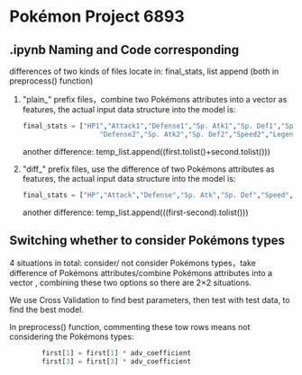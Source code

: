 # Pokémon Project 6893

## .ipynb Naming and Code corresponding

differences of two kinds of files locate in: final_stats, list append (both in preprocess() function)

1. "plain_" prefix files，combine two Pokémons attributes into a vector as features, the actual input data structure into the model is:

   ```python
   final_stats = ["HP1","Attack1","Defense1","Sp. Atk1","Sp. Def1","Speed1","Legendary1","HP2","Attack2",
                      "Defense2","Sp. Atk2","Sp. Def2","Speed2","Legendary2"]
   ```

   another difference: temp_list.append((first.tolist()+second.tolist()))

2. "diff_" prefix files, use the difference of two Pokémons attributes as features, the actual input data structure into the model is:

   ```python
   final_stats = ["HP","Attack","Defense","Sp. Atk","Sp. Def","Speed","Legendary"]
   ```

   another difference: temp_list.append(((first-second).tolist()))

## Switching whether to consider Pokémons types

4 situations in total: consider/ not consider Pokémons types，take difference of Pokémons attributes/combine Pokémons attributes into a vector , combining these two options so there are 2$\times$2 situations. 

We use Cross Validation to find best parameters, then test with test data, to find the best model.

In preprocess() function, commenting these tow rows means not considering the Pokémons types: 

```python
        first[1] = first[1] * adv_coefficient
        first[3] = first[3] * adv_coefficient
```
